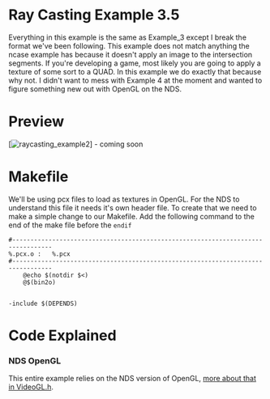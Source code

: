 # Ray Casting Example 3.5
Everything in this example is the same as Example_3 except I break the format we've been following. This example does not match anything the ncase example has because it doesn't apply an image to the intersection segments. If you're developing a game, most likely you are going to apply a texture of some sort to a QUAD. In this example we do exactly that because why not. I didn't want to mess with Example 4 at the moment and wanted to figure something new out with OpenGL on the NDS.

# Preview
[![raycasting_example2](./screenshots/raycasting_example3.gif)] - coming soon

# Makefile
We'll be using pcx files to load as textures in OpenGL. For the NDS to understand this file it needs it's own header file. To create that we need to make a simple change to our Makefile. Add the following command to the end of the make file before the `endif`
````
#---------------------------------------------------------------------------------
%.pcx.o	:	%.pcx
#---------------------------------------------------------------------------------
	@echo $(notdir $<)
	@$(bin2o)


-include $(DEPENDS)
````

# Code Explained
### NDS OpenGL
This entire example relies on the NDS version of OpenGL, [more about that in VideoGL.h](http://libnds.devkitpro.org/videoGL_8h.html).